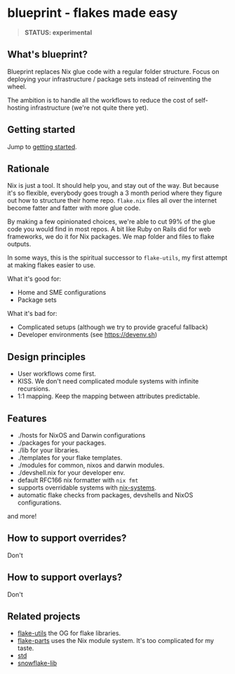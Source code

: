 # blueprint - flakes made easy

> **STATUS: experimental**

## What's blueprint?

Blueprint replaces Nix glue code with a regular folder structure. Focus on deploying your infrastructure / package sets instead of reinventing the wheel.

The ambition is to handle all the workflows to reduce the cost of self-hosting infrastructure (we're not quite there yet).

## Getting started

Jump to [getting started](docs/getting-started.md).

## Rationale

Nix is just a tool. It should help you, and stay out of the way. But because
it's so flexible, everybody goes trough a 3 month period where they figure out
how to structure their home repo. `flake.nix` files all over the internet
become fatter and fatter with more glue code.

By making a few opinionated choices, we're able to cut 99% of the glue code
you would find in most repos. A bit like Ruby on Rails did for web frameworks,
we do it for Nix packages. We map folder and files to flake outputs.

In some ways, this is the spiritual successor to `flake-utils`, my first
attempt at making flakes easier to use.

What it's good for:

* Home and SME configurations
* Package sets

What it's bad for:

* Complicated setups (although we try to provide graceful fallback)
* Developer environments (see <https://devenv.sh>)

## Design principles

* User workflows come first.
* KISS. We don't need complicated module systems with infinite recursions.
* 1:1 mapping. Keep the mapping between attributes predictable.

## Features

* ./hosts for NixOS and Darwin configurations
* ./packages for your packages.
* ./lib for your libraries.
* ./templates for your flake templates.
* ./modules for common, nixos and darwin modules.
* ./devshell.nix for your developer env.
* default RFC166 nix formatter with `nix fmt`
* supports overridable systems with [nix-systems](https://github.com/nix-systems).
* automatic flake checks from packages, devshells and NixOS configurations.

and more!

## How to support overrides?

Don't

## How to support overlays?

Don't

## Related projects

* [flake-utils](https://github.com/numtide/flake-utils) the OG for flake libraries.
* [flake-parts](https://flake.parts) uses the Nix module system. It's too complicated for my taste.
* [std](https://github.com/divnix/std)
* [snowflake-lib](https://github.com/snowfallorg/lib)
